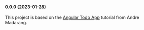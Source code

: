 #### 0.0.0 (2023-01-28)
This project is based on the [Angular Todo App](https://www.youtube.com/watch?v=nbFmHD4T04k&list=PLEhEHUEU3x5rMkFPBSvEhAok1WadjeWkG&index=1&t=2s) tutorial from Andre Madarang.